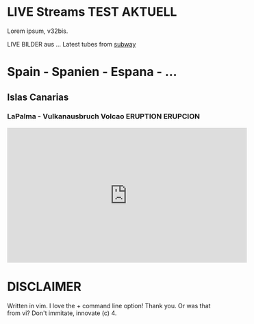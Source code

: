 # LIVE Streams TEST AKTUELL 

Lorem ipsum, v32bis.

LIVE BILDER aus ... Latest tubes from [subway](https://www.subway.com/)

# Spain - Spanien - Espana - ...

## Islas Canarias

### LaPalma  - Vulkanausbruch Volcao ERUPTION ERUPCION

<iframe width="560" height="315" src="https://www.youtube.com/embed/INvrtMg5tSQ" title="YouTube video player" frameborder="0" allow="accelerometer; autoplay; clipboard-write; encrypted-media; gyroscope; picture-in-picture" allowfullscreen></iframe>


# DISCLAIMER 

Written in vim. I love the + command line option! Thank you.
Or was that from vi? Don't immitate, innovate (c) 4.
